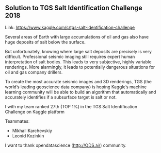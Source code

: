 ## Solution to TGS Salt Identification Challenge 2018

Link: https://www.kaggle.com/c/tgs-salt-identification-challenge

Several areas of Earth with large accumulations of oil and gas also have huge deposits of salt below the surface.

But unfortunately, knowing where large salt deposits are precisely is very difficult. Professional seismic imaging still requires expert human interpretation of salt bodies. This leads to very subjective, highly variable renderings. More alarmingly, it leads to potentially dangerous situations for oil and gas company drillers.

To create the most accurate seismic images and 3D renderings, TGS (the world’s leading geoscience data company) is hoping Kaggle’s machine learning community will be able to build an algorithm that automatically and accurately identifies if a subsurface target is salt or not.

I with my team ranked 27th (TOP 1%) in the TGS Salt Identification Challenge on Kaggle platform



Teammates:

* Mikhail Karchevskiy
* Leonid Kozinkin
 
I want to thank opendatascience (http://ODS.ai/) community.

